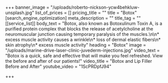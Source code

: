 +++
banner_image = "/uploads/roberto-nickson-ycw4behkluw-unsplash.jpg"
list_of_prices = []
pricing_title = ""
title = "Botox"
[search_engine_optimization]
meta_description = ""
title_tag = ""
[[service_list]]
body_text = "Botox, also known as Botoxulinum Toxin A, is a purified protein complex that blocks the release of acetylcholine at the neuromuscular junction causing temporary paralysis of the muscles.\n\n* excess muscle activity causes a wrinkle\n* loss of dermal elastic fibers\n* skin atrophy\n* excess muscle activity"
heading = "Botox"
image = "/uploads/marine-drive-laser-clinic-juvederm-injections.jpg"
video_text = "Botox is a quick, safe and effective that will make you feel refreshed. View the before and after of our patients!"
video_title = "Botox and Lip Filler Before and After"
youtube_video = "1ScPRDpfJ94"

+++
